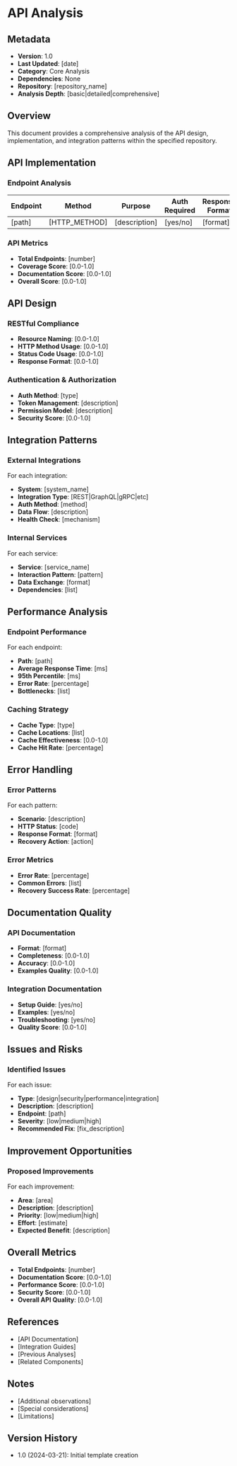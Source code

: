 # API Analysis

## Metadata
- **Version**: 1.0
- **Last Updated**: [date]
- **Category**: Core Analysis
- **Dependencies**: None
- **Repository**: [repository_name]
- **Analysis Depth**: [basic|detailed|comprehensive]

## Overview
This document provides a comprehensive analysis of the API design, implementation, and integration patterns within the specified repository.

## API Implementation

### Endpoint Analysis
| Endpoint | Method | Purpose | Auth Required | Response Format |
|----------|---------|---------|---------------|-----------------|
| [path] | [HTTP_METHOD] | [description] | [yes/no] | [format] |

### API Metrics
- **Total Endpoints**: [number]
- **Coverage Score**: [0.0-1.0]
- **Documentation Score**: [0.0-1.0]
- **Overall Score**: [0.0-1.0]

## API Design

### RESTful Compliance
- **Resource Naming**: [0.0-1.0]
- **HTTP Method Usage**: [0.0-1.0]
- **Status Code Usage**: [0.0-1.0]
- **Response Format**: [0.0-1.0]

### Authentication & Authorization
- **Auth Method**: [type]
- **Token Management**: [description]
- **Permission Model**: [description]
- **Security Score**: [0.0-1.0]

## Integration Patterns

### External Integrations
For each integration:
- **System**: [system_name]
- **Integration Type**: [REST|GraphQL|gRPC|etc]
- **Auth Method**: [method]
- **Data Flow**: [description]
- **Health Check**: [mechanism]

### Internal Services
For each service:
- **Service**: [service_name]
- **Interaction Pattern**: [pattern]
- **Data Exchange**: [format]
- **Dependencies**: [list]

## Performance Analysis

### Endpoint Performance
For each endpoint:
- **Path**: [path]
- **Average Response Time**: [ms]
- **95th Percentile**: [ms]
- **Error Rate**: [percentage]
- **Bottlenecks**: [list]

### Caching Strategy
- **Cache Type**: [type]
- **Cache Locations**: [list]
- **Cache Effectiveness**: [0.0-1.0]
- **Cache Hit Rate**: [percentage]

## Error Handling

### Error Patterns
For each pattern:
- **Scenario**: [description]
- **HTTP Status**: [code]
- **Response Format**: [format]
- **Recovery Action**: [action]

### Error Metrics
- **Error Rate**: [percentage]
- **Common Errors**: [list]
- **Recovery Success Rate**: [percentage]

## Documentation Quality

### API Documentation
- **Format**: [format]
- **Completeness**: [0.0-1.0]
- **Accuracy**: [0.0-1.0]
- **Examples Quality**: [0.0-1.0]

### Integration Documentation
- **Setup Guide**: [yes/no]
- **Examples**: [yes/no]
- **Troubleshooting**: [yes/no]
- **Quality Score**: [0.0-1.0]

## Issues and Risks

### Identified Issues
For each issue:
- **Type**: [design|security|performance|integration]
- **Description**: [description]
- **Endpoint**: [path]
- **Severity**: [low|medium|high]
- **Recommended Fix**: [fix_description]

## Improvement Opportunities

### Proposed Improvements
For each improvement:
- **Area**: [area]
- **Description**: [description]
- **Priority**: [low|medium|high]
- **Effort**: [estimate]
- **Expected Benefit**: [description]

## Overall Metrics
- **Total Endpoints**: [number]
- **Documentation Score**: [0.0-1.0]
- **Performance Score**: [0.0-1.0]
- **Security Score**: [0.0-1.0]
- **Overall API Quality**: [0.0-1.0]

## References
- [API Documentation]
- [Integration Guides]
- [Previous Analyses]
- [Related Components]

## Notes
- [Additional observations]
- [Special considerations]
- [Limitations]

## Version History
- 1.0 (2024-03-21): Initial template creation 
